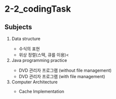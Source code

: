 # 2-2_codingTask

## Subjects

<ol>
  <li>Data structure</li>
      <ul>
        <li>수식의 표현</li>
        <li>위상 정렬(스택, 큐를 이용)<
      </ul>
  <li>Java programming practice</li>
      <ul>
        <li>DVD 관리자 프로그램 (without file management)</li>
        <li>DVD 관리자 프로그램 (with file management)</li>
      </ul>
  <li>Computer Architecture</li>
      <ul>
        <li>Cache Implementation</li>
      </ul>
</ol>
